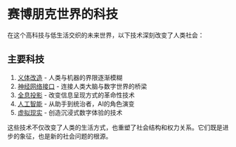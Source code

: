 # 赛博朋克世界的科技

在这个高科技与低生活交织的未来世界，以下技术深刻改变了人类社会：

## 主要科技

1. [义体改造](./义体改造.md) - 人类与机器的界限逐渐模糊
2. [神经网络接口](./神经网络接口.md) - 连接人类大脑与数字世界的桥梁
3. [全息投影](./全息投影.md) - 改变信息呈现方式的革命性技术
4. [人工智能](./人工智能.md) - 从助手到统治者，AI的角色演变
5. [虚拟现实](./虚拟现实.md) - 创造沉浸式数字体验的技术

这些技术不仅改变了人类的生活方式，也重塑了社会结构和权力关系。它们既是进步的象征，也是新的社会问题的根源。
